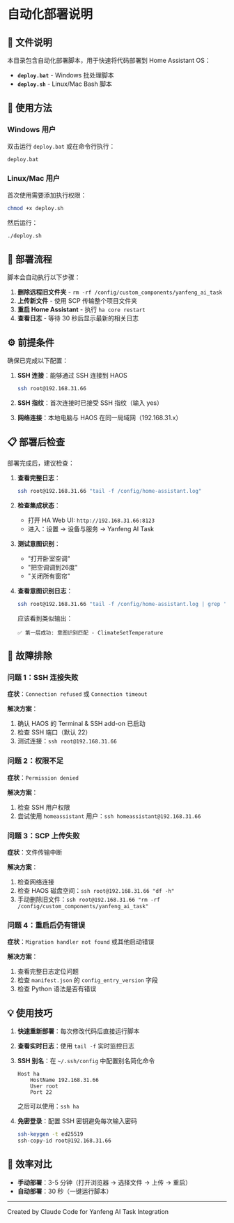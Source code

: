 # 自动化部署说明

## 📁 文件说明

本目录包含自动化部署脚本，用于快速将代码部署到 Home Assistant OS：

- **`deploy.bat`** - Windows 批处理脚本
- **`deploy.sh`** - Linux/Mac Bash 脚本

## 🚀 使用方法

### Windows 用户

双击运行 `deploy.bat` 或在命令行执行：

```cmd
deploy.bat
```

### Linux/Mac 用户

首次使用需要添加执行权限：

```bash
chmod +x deploy.sh
```

然后运行：

```bash
./deploy.sh
```

## 🔄 部署流程

脚本会自动执行以下步骤：

1. **删除远程旧文件夹** - `rm -rf /config/custom_components/yanfeng_ai_task`
2. **上传新文件** - 使用 SCP 传输整个项目文件夹
3. **重启 Home Assistant** - 执行 `ha core restart`
4. **查看日志** - 等待 30 秒后显示最新的相关日志

## ⚙️ 前提条件

确保已完成以下配置：

1. **SSH 连接**：能够通过 SSH 连接到 HAOS
   ```bash
   ssh root@192.168.31.66
   ```

2. **SSH 指纹**：首次连接时已接受 SSH 指纹（输入 yes）

3. **网络连接**：本地电脑与 HAOS 在同一局域网（192.168.31.x）

## 📋 部署后检查

部署完成后，建议检查：

1. **查看完整日志**：
   ```bash
   ssh root@192.168.31.66 "tail -f /config/home-assistant.log"
   ```

2. **检查集成状态**：
   - 打开 HA Web UI: `http://192.168.31.66:8123`
   - 进入：设置 → 设备与服务 → Yanfeng AI Task

3. **测试意图识别**：
   - "打开卧室空调"
   - "把空调调到26度"
   - "关闭所有窗帘"

4. **查看意图识别日志**：
   ```bash
   ssh root@192.168.31.66 "tail -f /config/home-assistant.log | grep '第一层'"
   ```

   应该看到类似输出：
   ```
   ✅ 第一层成功: 意图识别匹配 - ClimateSetTemperature
   ```

## 🔧 故障排除

### 问题 1：SSH 连接失败

**症状**：`Connection refused` 或 `Connection timeout`

**解决方案**：
1. 确认 HAOS 的 Terminal & SSH add-on 已启动
2. 检查 SSH 端口（默认 22）
3. 测试连接：`ssh root@192.168.31.66`

### 问题 2：权限不足

**症状**：`Permission denied`

**解决方案**：
1. 检查 SSH 用户权限
2. 尝试使用 `homeassistant` 用户：`ssh homeassistant@192.168.31.66`

### 问题 3：SCP 上传失败

**症状**：文件传输中断

**解决方案**：
1. 检查网络连接
2. 检查 HAOS 磁盘空间：`ssh root@192.168.31.66 "df -h"`
3. 手动删除旧文件：`ssh root@192.168.31.66 "rm -rf /config/custom_components/yanfeng_ai_task"`

### 问题 4：重启后仍有错误

**症状**：`Migration handler not found` 或其他启动错误

**解决方案**：
1. 查看完整日志定位问题
2. 检查 `manifest.json` 的 `config_entry_version` 字段
3. 检查 Python 语法是否有错误

## 💡 使用技巧

1. **快速重新部署**：每次修改代码后直接运行脚本
2. **查看实时日志**：使用 `tail -f` 实时监控日志
3. **SSH 别名**：在 `~/.ssh/config` 中配置别名简化命令

   ```
   Host ha
       HostName 192.168.31.66
       User root
       Port 22
   ```

   之后可以使用：`ssh ha`

4. **免密登录**：配置 SSH 密钥避免每次输入密码

   ```bash
   ssh-keygen -t ed25519
   ssh-copy-id root@192.168.31.66
   ```

## 🎯 效率对比

- **手动部署**：3-5 分钟（打开浏览器 → 选择文件 → 上传 → 重启）
- **自动部署**：30 秒（一键运行脚本）

---

Created by Claude Code for Yanfeng AI Task Integration
